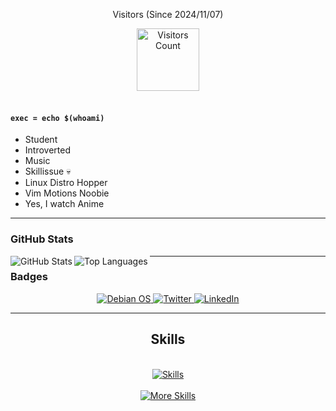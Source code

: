 <div align="center">

Visitors (Since 2024/11/07)

<img src="https://count.getloli.com/@mycounter?name=mycounter&theme=original-new&padding=7&offset=0&align=top&scale=1&pixelated=1&darkmode=0&num=1" alt="Visitors Count" height="100">

</div>
<br>

#### `exec = echo $(whoami)`

- Student
- Introverted
- Music
- Skillissue 💀
- Linux Distro Hopper
- Vim Motions Noobie
- Yes, I watch Anime

---

### GitHub Stats


<a href="https://github.com/ksandeleon">
 <img align='left' src="https://github-readme-stats.vercel.app/api?username=ksandeleon&show_icons=true&theme=radical" alt="GitHub Stats" />
</a>
<a href="https://github.com/ksandeleon">
 <img align='left' src="https://github-readme-stats.vercel.app/api/top-langs/?username=ksandeleon&layout=compact&theme=radical" alt="Top Languages" />
</a>

---

### Badges

<div align="center">
 <a href="https://www.debian.org/">
  <img src="https://img.shields.io/badge/OS-Debian-A81D33?logo=debian&logoColor=white" alt="Debian OS" />
 </a>
 <a href="https://twitter.com/yourusername" target="_blank">
  <img src="https://img.shields.io/badge/Twitter-1DA1F2?logo=twitter&logoColor=white" alt="Twitter" />
 </a>
 <a href="https://www.linkedin.com/in/yourusername" target="_blank">
  <img src="https://img.shields.io/badge/LinkedIn-0077B5?logo=linkedin&logoColor=white" alt="LinkedIn" />
 </a>
</div>

---


<h2 align="center"> Skills </h2>
<br/>
<div align="center">
 <a href="https://skillicons.dev">
  <img src="https://skillicons.dev/icons?i=flutter,python,c,cpp,java,html,css,js" alt="Skills" />
 </a>
 <br/><br/>
 <a href="https://skillicons.dev">
  <img src="https://skillicons.dev/icons?i=dotnet,mysql,dart,git,github,linux,idea,vscode,visualstudio,vim,androidstudio" alt="More Skills" />
 </a>
</div>
